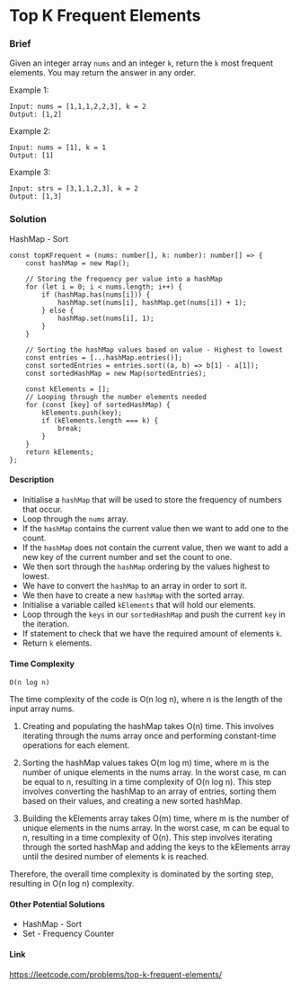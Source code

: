 # Top K Frequent Elements
### Brief

Given an integer array `nums` and an integer `k`, return the `k` most frequent elements. You may return the answer in any order.

Example 1:

```
Input: nums = [1,1,1,2,2,3], k = 2
Output: [1,2]
```

Example 2:

```
Input: nums = [1], k = 1
Output: [1]
```

Example 3:

```
Input: strs = [3,1,1,2,3], k = 2
Output: [1,3]
```

### Solution

HashMap - Sort

```
const topKFrequent = (nums: number[], k: number): number[] => {
    const hashMap = new Map();

    // Storing the frequency per value into a hashMap
    for (let i = 0; i < nums.length; i++) {
        if (hashMap.has(nums[i])) {
            hashMap.set(nums[i], hashMap.get(nums[i]) + 1);
        } else {
            hashMap.set(nums[i], 1);
        }
    }

    // Sorting the hashMap values based on value - Highest to lowest
    const entries = [...hashMap.entries()];
    const sortedEntries = entries.sort((a, b) => b[1] - a[1]);
    const sortedHashMap = new Map(sortedEntries);

    const kElements = [];
    // Looping through the number elements needed
    for (const [key] of sortedHashMap) {
        kElements.push(key);
        if (kElements.length === k) {
            break;
        }
    }
    return kElements;
};
```

#### Description
- Initialise a `hashMap` that will be used to store the frequency of numbers that occur.
- Loop through the `nums` array.
- If the `hashMap` contains the current value then we want to add one to the count.
- If the `hashMap` does not contain the current value, then we want to add a new key of the current number and set the count to one.
- We then sort through the `hashMap` ordering by the values highest to lowest.
- We have to convert the `hashMap` to an array in order to sort it.
- We then have to create a new `hashMap` with the sorted array.
- Initialise a variable called `kElements` that will hold our elements.
- Loop through the `keys` in our `sortedHashMap` and push the current `key` in the iteration.
- If statement to check that we have the required amount of elements `k`.
- Return `k` elements.

#### Time Complexity
`O(n log n)`

The time complexity of the code is O(n log n), where n is the length of the input array nums.

1. Creating and populating the hashMap takes O(n) time. This involves iterating through the nums array once and performing constant-time operations for each element.

2. Sorting the hashMap values takes O(m log m) time, where m is the number of unique elements in the nums array. In the worst case, m can be equal to n, resulting in a time complexity of O(n log n). This step involves converting the hashMap to an array of entries, sorting them based on their values, and creating a new sorted hashMap.

3. Building the kElements array takes O(m) time, where m is the number of unique elements in the nums array. In the worst case, m can be equal to n, resulting in a time complexity of O(n). This step involves iterating through the sorted hashMap and adding the keys to the kElements array until the desired number of elements k is reached.

Therefore, the overall time complexity is dominated by the sorting step, resulting in O(n log n) complexity.

#### Other Potential Solutions

- HashMap - Sort
- Set - Frequency Counter

#### Link
https://leetcode.com/problems/top-k-frequent-elements/

